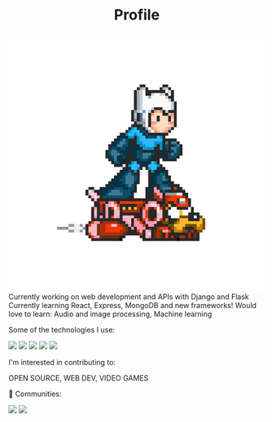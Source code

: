 <!---README--->

<h1 align="center"> Profile </h1>

<img align="right" src="https://github.com/LorM89/LorM89/blob/main/assets/cloudyman.gif"/> 
Currently working on web development and APIs with Django and Flask
Currently learning React, Express, MongoDB and new frameworks!
Would love to learn: Audio and image processing, Machine learning


<p> 
  Some of the technologies I use:
  <p>
    <img src="https://img.shields.io/badge/TensorFlow%20-%23FF6F00.svg?&style=for-the-badge&logo=TensorFlow&logoColor=white" />
    <img src="https://img.shields.io/badge/Keras%20-%23D00000.svg?&style=for-the-badge&logo=Keras&logoColor=white"/>
    <img src="https://img.shields.io/badge/javascript%20-%23323330.svg?&style=for-the-badge&logo=javascript&logoColor=%23F7DF1E"/>
    <img src="https://img.shields.io/badge/TensorFlow%20-%23FF6F00.svg?&style=for-the-badge&logo=TensorFlow&logoColor=white" />
    <img src="https://img.shields.io/badge/Keras%20-%23D00000.svg?&style=for-the-badge&logo=Keras&logoColor=white"/>
  </p>
</p>


<p> 
  I'm interested in contributing to: 
  <p>
  OPEN SOURCE, WEB DEV, VIDEO GAMES
  </p>
</p>

<p> 
  👯 Communities: 
  <p>
    <img src="https://img.shields.io/badge/github%20-%23121011.svg?&style=for-the-badge&logo=github&logoColor=white"/> 
    <img src="https://img.shields.io/badge/github%20-%23121011.svg?&style=for-the-badge&logo=github&logoColor=white"/>
  </p>
</p>


<!--A simple header
<p align="left">
  - :hammer: Actively working on web applications and APIs using Python, Django, ResT and GraphQL;
  - 🌱 Currently learning Express, Node, MongoDB; 
  - 👯 I’m looking to collaborate on open source projects and learn about new technologies;
  - 🤔 I’m looking for help with Design Pattern 😭; 
</p>
-->
